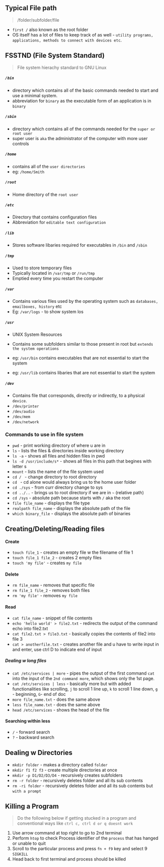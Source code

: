 ## Typical File path
> /folder/subfolder/file
* `first /` also known as the root folder
* OS itself has a lot of files to keep track of as well - `utility programs, applications, methods to connect with devices etc`.

## FSSTND (File System Standard)
> File system hierachy standard to GNU Linux

##### `/bin` 
*  directory which contains all of the basic commands needed to start and use a minimal system.
* abbreviation for `binary` as the executable form of an application is in `binary`

##### `/sbin`
* directory which contains all of the commands needed for the `super or root user`
* super user is `aka` the administrator of the computer with more user controls

##### `/home`
* contains all of the `user directories`
* eg: `/home/Smith`

##### `/root`
* Home directory of the `root user`

##### `/etc`
* Directory that contains configuration files
* Abbreviation for `editable text configuration`

##### `/lib`
* Stores software libaries required for executables in `/bin` and `/sbin`

##### `/tmp`
* Used to store temporary files
* Typically located in `/var/tmp` or `/run/tmp`
* Emptied every time you restart the computer

##### `/var`
* Contains various files used by the operating system such as `databases, emailboxes, history` etc
* Eg: `/var/logs` - to show system los

##### `/usr`
* UNIX System Resources
* Contains some subfolders similar to those present in root but `extends the system operations`
* eg: `/usr/bin` contains executables that are not essential to start the system

*  eg: `/usr/lib` contains libaries that are not essential to start the system

##### `/dev`
* Contains file that corresponds, directly or indirectly, to a physical `device`.
* `/dev/printer`
* `/dev/audio`
* `/dev/mem`
* `/dev/network`

### Commands to use in file system
* `pwd` - print working directory of where u are in
* `ls` - lists the files & directories inside working directory
* `ls -a` - shows all files and hidden files in pwd 
* `ls -d /usr/include/s*` - shows all files in this path that begines with letter s
* `mount` - lists the name of the file system used
* `cd / ` - change directory to root directory
* `cd ` - cd alone would always bring us to the home user folder
* `cd ./sys` - from curr directory change to sys 
* `cd ../..` - brings us to root directory if we are in `~` (relative path)
* `cd /sys` - absolute path because starts with `/` aka the root
* `file file_name` - displays the file type 
* `realpath file_name` - displays the absolute path of the file
* `which binary_file` - displays the absolute path of binaries


## Creating/Deleting/Reading files

#### Create
* `touch file_1` - creates an empty file w the filename of file 1
* `touch file_1 file_2` - creates 2 empty files
* `touch 'my file'` - creates `my file`

#### Delete
* `rm file_name` - removes that specific file
* `rm file_1 file_2` - removes both files
* `rm 'my file'` - removes `my file`

#### Read
* `cat file_name` - snippet of file contents
* `echo 'hello world' > file2.txt` - redirects the output of the command echo into file2.txt
* `cat file2.txt > file3.txt` - basically copies the contents of file2 into file 3
* `cat > anotherfile.txt` - creates another file and u have to write input in and enter, use ctrl D to indicate end of input

##### Dealing w long files
* `cat /etc/services | more` - pipes the output of the first command `cat` into the input of the `2nd command more`, which shows only the 1st page.
* `cat /etc/services | less` - basically more but with added functionalities like scrolling, `j` to scroll 1 line up, `k` to scroll 1 line down, `g` - beginning, `G`- end of doc
* `more file_name.txt` - does the same above
* `less file_name.txt` - does the same above
* `head /etc/services` - shows the head of the file

#### Searching within less
* `/` - forward search
* `?` - backward search

## Dealing w Directories
* `mkdir folder` - makes a directory called `folder`
* `mkdir f1 f2 f3` - create multiple directories at once
* `mkdir -p D1/D2/D3/D4` - recursively creates subfolders
* `rm -r folder` - recursively deletes folder and all its sub contents
* `rm -ri folder` - recursively deletes folder and all its sub contents but `with a prompt`

## Killing a Program 
> Do the following below if getting stucked in a program and conventional ways like `ctrl c, ctrl d or q doesnt work`
1. Use arrow command at top right to go to 2nd terminal
2. Perform `htop` to check Process identifier of the `process` that has hanged or unable to quit
3. Scroll to the particular process and press `fn + f9` key and select 9 `SIGKILL`
4. Head back to first terminal and process should be killed
